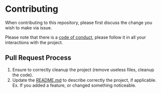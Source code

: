 # Contributing

When contributing to this repository, please first discuss the change you wish to make via issue.  

Please note that there is a [code of conduct](https://github.com/devpelux/xmountains/blob/main/CODE_OF_CONDUCT.md),
please follow it in all your interactions with the project.  

## Pull Request Process

1. Ensure to correctly cleanup the project (remove useless files, cleanup the code).  
2. Update the [README.md](https://github.com/devpelux/xmountains/blob/main/README.md) to describe correctly the project, if applicable.  
   Ex. If you added a feature, or changed something noticeable.